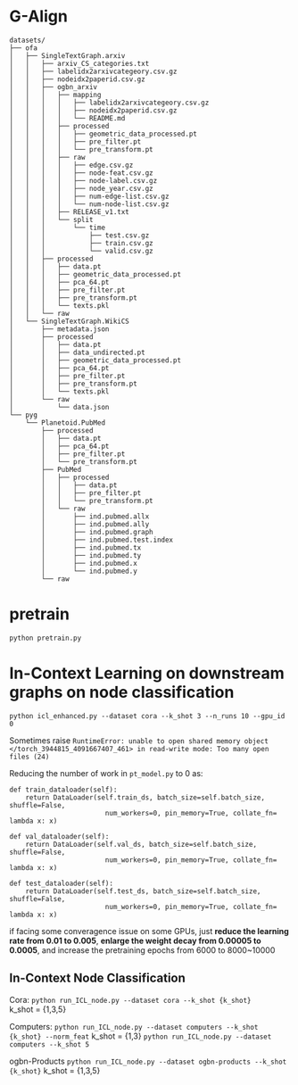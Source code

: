 # G-Align

```
datasets/
├── ofa
│   ├── SingleTextGraph.arxiv
│   │   ├── arxiv_CS_categories.txt
│   │   ├── labelidx2arxivcategeory.csv.gz
│   │   ├── nodeidx2paperid.csv.gz
│   │   ├── ogbn_arxiv
│   │   │   ├── mapping
│   │   │   │   ├── labelidx2arxivcategeory.csv.gz
│   │   │   │   ├── nodeidx2paperid.csv.gz
│   │   │   │   └── README.md
│   │   │   ├── processed
│   │   │   │   ├── geometric_data_processed.pt
│   │   │   │   ├── pre_filter.pt
│   │   │   │   └── pre_transform.pt
│   │   │   ├── raw
│   │   │   │   ├── edge.csv.gz
│   │   │   │   ├── node-feat.csv.gz
│   │   │   │   ├── node-label.csv.gz
│   │   │   │   ├── node_year.csv.gz
│   │   │   │   ├── num-edge-list.csv.gz
│   │   │   │   └── num-node-list.csv.gz
│   │   │   ├── RELEASE_v1.txt
│   │   │   └── split
│   │   │       └── time
│   │   │           ├── test.csv.gz
│   │   │           ├── train.csv.gz
│   │   │           └── valid.csv.gz
│   │   ├── processed
│   │   │   ├── data.pt
│   │   │   ├── geometric_data_processed.pt
│   │   │   ├── pca_64.pt
│   │   │   ├── pre_filter.pt
│   │   │   ├── pre_transform.pt
│   │   │   └── texts.pkl
│   │   └── raw
│   └── SingleTextGraph.WikiCS
│       ├── metadata.json
│       ├── processed
│       │   ├── data.pt
│       │   ├── data_undirected.pt
│       │   ├── geometric_data_processed.pt
│       │   ├── pca_64.pt
│       │   ├── pre_filter.pt
│       │   ├── pre_transform.pt
│       │   └── texts.pkl
│       └── raw
│           └── data.json
└── pyg
    └── Planetoid.PubMed
        ├── processed
        │   ├── data.pt
        │   ├── pca_64.pt
        │   ├── pre_filter.pt
        │   └── pre_transform.pt
        ├── PubMed
        │   ├── processed
        │   │   ├── data.pt
        │   │   ├── pre_filter.pt
        │   │   └── pre_transform.pt
        │   └── raw
        │       ├── ind.pubmed.allx
        │       ├── ind.pubmed.ally
        │       ├── ind.pubmed.graph
        │       ├── ind.pubmed.test.index
        │       ├── ind.pubmed.tx
        │       ├── ind.pubmed.ty
        │       ├── ind.pubmed.x
        │       └── ind.pubmed.y
        └── raw
```

# pretrain

``python pretrain.py``

# In-Context Learning on downstream graphs on node classification

``python icl_enhanced.py --dataset cora --k_shot 3 --n_runs 10 --gpu_id 0``


Sometimes raise ```RuntimeError: unable to open shared memory object </torch_3944815_4091667407_461> in read-write mode: Too many open files (24)``` 

Reducing the number of work in ```pt_model.py``` to 0 as:
```
def train_dataloader(self):
    return DataLoader(self.train_ds, batch_size=self.batch_size, shuffle=False, 
                        num_workers=0, pin_memory=True, collate_fn= lambda x: x)

def val_dataloader(self):
    return DataLoader(self.val_ds, batch_size=self.batch_size, shuffle=False,
                        num_workers=0, pin_memory=True, collate_fn= lambda x: x)

def test_dataloader(self):
    return DataLoader(self.test_ds, batch_size=self.batch_size, shuffle=False,
                        num_workers=0, pin_memory=True, collate_fn= lambda x: x)
```

if facing some converagence issue on some GPUs, just **reduce the learning rate from 0.01 to 0.005**, **enlarge the weight decay from 0.00005 to 0.0005**, and increase the pretraining epochs from 6000 to 8000~10000


## In-Context Node Classification
Cora: 
```python run_ICL_node.py --dataset cora --k_shot {k_shot}```  
k_shot = {1,3,5}

Computers:
```python run_ICL_node.py --dataset computers --k_shot {k_shot} --norm_feat```
k_shot = {1,3}
```python run_ICL_node.py --dataset computers --k_shot 5```

ogbn-Products
```python run_ICL_node.py --dataset ogbn-products --k_shot {k_shot}```
k_shot = {1,3,5}


